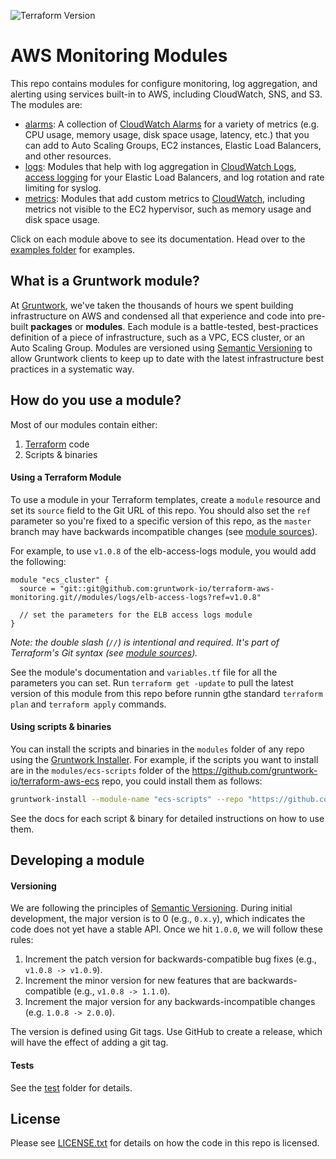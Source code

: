 ![Terraform Version](https://img.shields.io/badge/tf-%3E%3D1.1.0-blue.svg)

# AWS Monitoring Modules

This repo contains modules for configure monitoring, log aggregation, and alerting using services built-in to AWS,
including CloudWatch, SNS, and S3. The modules are:

* [alarms](/modules/alarms): A collection of [CloudWatch
  Alarms](http://docs.aws.amazon.com/AmazonCloudWatch/latest/DeveloperGuide/AlarmThatSendsEmail.html) for a variety of
  metrics (e.g. CPU usage, memory usage, disk space usage, latency, etc.) that you can add to Auto Scaling Groups, EC2
  instances, Elastic Load Balancers, and other resources.
* [logs](/modules/logs): Modules that help with log aggregation in
  [CloudWatch Logs](http://docs.aws.amazon.com/AmazonCloudWatch/latest/DeveloperGuide/WhatIsCloudWatchLogs.html),
  [access logging](http://docs.aws.amazon.com/ElasticLoadBalancing/latest/DeveloperGuide/access-log-collection.html)
  for your Elastic Load Balancers, and log rotation and rate limiting for syslog.
* [metrics](/modules/metrics): Modules that add custom metrics to
  [CloudWatch](https://aws.amazon.com/cloudwatch/), including metrics not visible to the EC2 hypervisor, such as
  memory usage and disk space usage.

Click on each module above to see its documentation. Head over to the [examples folder](/examples) for examples.

## What is a Gruntwork module?

At [Gruntwork](http://www.gruntwork.io), we've taken the thousands of hours we spent building infrastructure on AWS and
condensed all that experience and code into pre-built **packages** or **modules**. Each module is a battle-tested,
best-practices definition of a piece of infrastructure, such as a VPC, ECS cluster, or an Auto Scaling Group. Modules
are versioned using [Semantic Versioning](http://semver.org/) to allow Gruntwork clients to keep up to date with the
latest infrastructure best practices in a systematic way.

## How do you use a module?

Most of our modules contain either:

1. [Terraform](https://www.terraform.io/) code
1. Scripts & binaries

#### Using a Terraform Module

To use a module in your Terraform templates, create a `module` resource and set its `source` field to the Git URL of
this repo. You should also set the `ref` parameter so you're fixed to a specific version of this repo, as the `master`
branch may have backwards incompatible changes (see [module
sources](https://www.terraform.io/docs/modules/sources.html)).

For example, to use `v1.0.8` of the elb-access-logs module, you would add the following:

```hcl
module "ecs_cluster" {
  source = "git::git@github.com:gruntwork-io/terraform-aws-monitoring.git//modules/logs/elb-access-logs?ref=v1.0.8"

  // set the parameters for the ELB access logs module
}
```

*Note: the double slash (`//`) is intentional and required. It's part of Terraform's Git syntax (see [module
sources](https://www.terraform.io/docs/modules/sources.html)).*

See the module's documentation and `variables.tf` file for all the parameters you can set. Run `terraform get -update` to
pull the latest version of this module from this repo before runnin gthe standard  `terraform plan` and
`terraform apply` commands.

#### Using scripts & binaries

You can install the scripts and binaries in the `modules` folder of any repo using the [Gruntwork
Installer](https://github.com/gruntwork-io/gruntwork-installer). For example, if the scripts you want to install are
in the `modules/ecs-scripts` folder of the https://github.com/gruntwork-io/terraform-aws-ecs repo, you could install them
as follows:

```bash
gruntwork-install --module-name "ecs-scripts" --repo "https://github.com/gruntwork-io/terraform-aws-ecs" --tag "0.0.1"
```

See the docs for each script & binary for detailed instructions on how to use them.

## Developing a module

#### Versioning

We are following the principles of [Semantic Versioning](http://semver.org/). During initial development, the major
version is to 0 (e.g., `0.x.y`), which indicates the code does not yet have a stable API. Once we hit `1.0.0`, we will
follow these rules:

1. Increment the patch version for backwards-compatible bug fixes (e.g., `v1.0.8 -> v1.0.9`).
2. Increment the minor version for new features that are backwards-compatible (e.g., `v1.0.8 -> 1.1.0`).
3. Increment the major version for any backwards-incompatible changes (e.g. `1.0.8 -> 2.0.0`).

The version is defined using Git tags.  Use GitHub to create a release, which will have the effect of adding a git tag.

#### Tests

See the [test](/test) folder for details.

## License

Please see [LICENSE.txt](/LICENSE.txt) for details on how the code in this repo is licensed.
